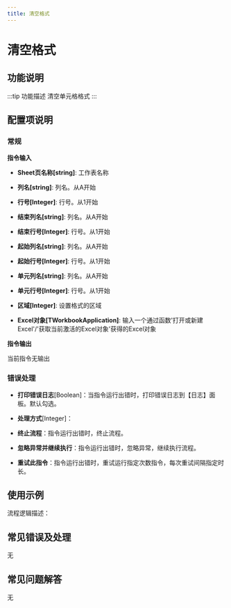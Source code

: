 ```yaml
---
title: 清空格式
---
```


# 清空格式

## 功能说明

:::tip 功能描述
清空单元格格式
:::

## 配置项说明

### 常规

**指令输入**

- **Sheet页名称[string]**: 工作表名称

- **列名[string]**: 列名。从A开始

- **行号[Integer]**: 行号。从1开始

- **结束列名[string]**: 列名。从A开始

- **结束行号[Integer]**: 行号。从1开始

- **起始列名[string]**: 列名。从A开始

- **起始行号[Integer]**: 行号。从1开始

- **单元列名[string]**: 列名。从A开始

- **单元行号[Integer]**: 行号。从1开始

- **区域[Integer]**: 设置格式的区域

- **Excel对象[TWorkbookApplication]**: 输入一个通过函数'打开或新建Excel'/'获取当前激活的Excel对象'获得的Excel对象


**指令输出**

当前指令无输出

### 错误处理

- **打印错误日志**[Boolean]：当指令运行出错时，打印错误日志到【日志】面板。默认勾选。

- **处理方式**[Integer]：

 - **终止流程**：指令运行出错时，终止流程。

 - **忽略异常并继续执行**：指令运行出错时，忽略异常，继续执行流程。

 - **重试此指令**：指令运行出错时，重试运行指定次数指令，每次重试间隔指定时长。

## 使用示例

流程逻辑描述：

## 常见错误及处理

无

## 常见问题解答

无

